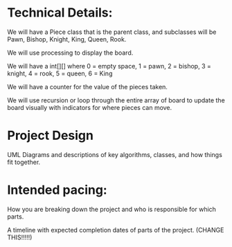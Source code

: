
# Technical Details:

We will have a Piece class that is the parent class, and subclasses will be Pawn, Bishop, Knight, King, Queen, Rook.

We will use processing to display the board.

We will have a int[][] where 0 = empty space, 1 = pawn, 2 = bishop, 3 = knight, 4 = rook, 5 = queen, 6 = King

We will have a counter for the value of the pieces taken.

We will use recursion or loop through the entire array of board to update the board visually with indicators for where pieces can move.


# Project Design

UML Diagrams and descriptions of key algorithms, classes, and how things fit together.



# Intended pacing:

How you are breaking down the project and who is responsible for which parts.

A timeline with expected completion dates of parts of the project. (CHANGE THIS!!!!!)
